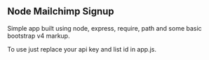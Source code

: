 ## Node Mailchimp Signup
Simple app built using node, express, require, path and some basic bootstrap v4 markup.

To use just replace your api key and list id in app.js.